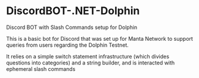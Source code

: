 # DiscordBOT-.NET-Dolphin
Discord BOT with Slash Commands setup for Dolphin

This is a basic bot for Discord that was set up for Manta Network to support queries from users regarding the Dolphin Testnet.

It relies on a simple switch statement infrastructure (which divides questions into categories) and a string builder, 
and is interacted with ephemeral slash commands
